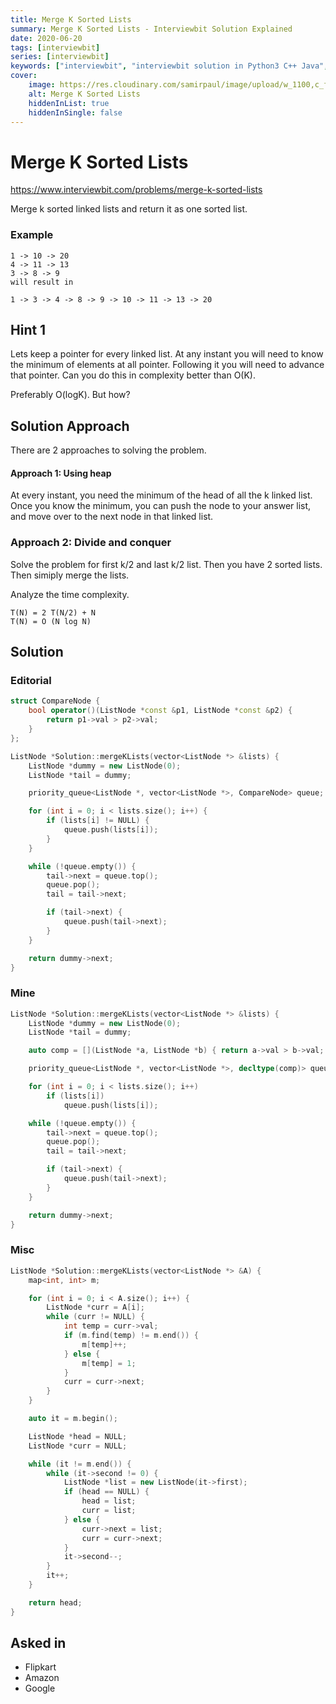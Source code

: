 ```yaml
---
title: Merge K Sorted Lists
summary: Merge K Sorted Lists - Interviewbit Solution Explained
date: 2020-06-20
tags: [interviewbit]
series: [interviewbit]
keywords: ["interviewbit", "interviewbit solution in Python3 C++ Java", "Merge K Sorted Lists Solution Explained"]
cover:
    image: https://res.cloudinary.com/samirpaul/image/upload/w_1100,c_fit,co_rgb:FFFFFF,l_text:Arial_75_bold:Merge K Sorted Lists - Solution Explained/problem-solving.webp
    alt: Merge K Sorted Lists
    hiddenInList: true
    hiddenInSingle: false
---
```


# Merge K Sorted Lists

https://www.interviewbit.com/problems/merge-k-sorted-lists

Merge k sorted linked lists and return it as one sorted list.

### Example
```
1 -> 10 -> 20
4 -> 11 -> 13
3 -> 8 -> 9
will result in

1 -> 3 -> 4 -> 8 -> 9 -> 10 -> 11 -> 13 -> 20
```

## Hint 1

Lets keep a pointer for every linked list. At any instant you will need to know the minimum of elements at all pointer. Following it you will need to advance that pointer. Can you do this in complexity better than O(K).

Preferably O(logK). But how?

## Solution Approach

There are 2 approaches to solving the problem.

#### Approach 1: Using heap

At every instant, you need the minimum of the head of all the k linked list.
Once you know the minimum, you can push the node to your answer list, 
and move over to the next node in that linked list.

### Approach 2: Divide and conquer

Solve the problem for first k/2 and last k/2 list. Then you have 2 sorted lists. Then simiply merge the lists. 

Analyze the time complexity. 
```
T(N) = 2 T(N/2) + N 
T(N) = O (N log N)
```

## Solution

### Editorial
```cpp
struct CompareNode {
    bool operator()(ListNode *const &p1, ListNode *const &p2) {
        return p1->val > p2->val;
    }
};

ListNode *Solution::mergeKLists(vector<ListNode *> &lists) {
    ListNode *dummy = new ListNode(0);
    ListNode *tail = dummy;

    priority_queue<ListNode *, vector<ListNode *>, CompareNode> queue;

    for (int i = 0; i < lists.size(); i++) {
        if (lists[i] != NULL) {
            queue.push(lists[i]);
        }
    }

    while (!queue.empty()) {
        tail->next = queue.top();
        queue.pop();
        tail = tail->next;

        if (tail->next) {
            queue.push(tail->next);
        }
    }

    return dummy->next;
}
```

### Mine
```cpp
ListNode *Solution::mergeKLists(vector<ListNode *> &lists) {
    ListNode *dummy = new ListNode(0);
    ListNode *tail = dummy;

    auto comp = [](ListNode *a, ListNode *b) { return a->val > b->val; };

    priority_queue<ListNode *, vector<ListNode *>, decltype(comp)> queue(comp);

    for (int i = 0; i < lists.size(); i++)
        if (lists[i])
            queue.push(lists[i]);

    while (!queue.empty()) {
        tail->next = queue.top();
        queue.pop();
        tail = tail->next;

        if (tail->next) {
            queue.push(tail->next);
        }
    }

    return dummy->next;
}
```

### Misc
```cpp
ListNode *Solution::mergeKLists(vector<ListNode *> &A) {
    map<int, int> m;

    for (int i = 0; i < A.size(); i++) {
        ListNode *curr = A[i];
        while (curr != NULL) {
            int temp = curr->val;
            if (m.find(temp) != m.end()) {
                m[temp]++;
            } else {
                m[temp] = 1;
            }
            curr = curr->next;
        }
    }

    auto it = m.begin();

    ListNode *head = NULL;
    ListNode *curr = NULL;

    while (it != m.end()) {
        while (it->second != 0) {
            ListNode *list = new ListNode(it->first);
            if (head == NULL) {
                head = list;
                curr = list;
            } else {
                curr->next = list;
                curr = curr->next;
            }
            it->second--;
        }
        it++;
    }

    return head;
}
```

## Asked in
* Flipkart
* Amazon
* Google

